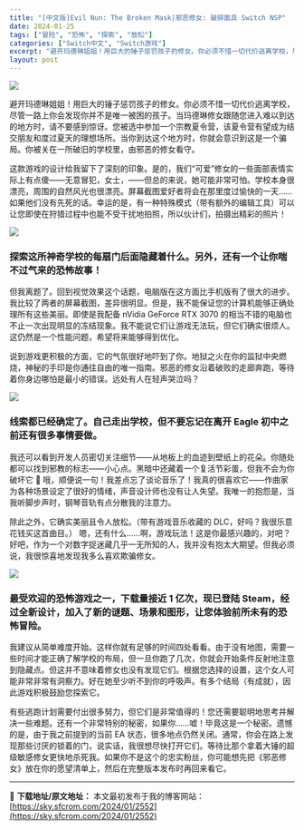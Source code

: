 ```yaml
---
title: "[中文版]Evil Nun: The Broken Mask|邪恶修女: 破碎面具 Switch NSP"
date: 2024-01-25
tags: ["冒险", "恐怖", "探索", "放松"]
categories: ["Switch中文", "Switch游戏"]
excerpt: "避开玛德琳姐姐！用巨大的锤子惩罚孩子的修女。你必须不惜一切代价逃离学校，尽管一路上你会发现你并不是唯一被困的孩子。当玛德琳修女跟随您进入难以到达的地方时，请不要感到惊讶。您被选中参加一个宗教夏令营，该夏令营有望成为结交朋友和度过夏天的理想场所。当你到达这个地方时，你就会意识到这是一个骗局。你被关在一&hellip;"
layout: post
---
```


<img class="rich_pages wxw-img" src="https://sky.sfcrom.com/wp-content/uploads/2024/01/20240125213931-73684.jpeg" data-imgfileid="110004389" data-ratio="0.5626666666666666" data-type="jpeg" data-w="1125" />

避开玛德琳姐姐！用巨大的锤子惩罚孩子的修女。你必须不惜一切代价逃离学校，尽管一路上你会发现你并不是唯一被困的孩子。当玛德琳修女跟随您进入难以到达的地方时，请不要感到惊讶。您被选中参加一个宗教夏令营，该夏令营有望成为结交朋友和度过夏天的理想场所。当你到达这个地方时，你就会意识到这是一个骗局。你被关在一所破旧的学校里，由邪恶的修女看守。

这款游戏的设计给我留下了深刻的印象。是的，我们“可爱”修女的一些面部表情实际上有点傻——无意冒犯，女士，——但总的来说，她可能非常可怕。学校本身很漂亮，周围的自然风光也很漂亮。屏幕截图爱好者将会在那里度过愉快的一天……如果他们没有先死的话。幸运的是，有一种特殊模式（带有额外的编辑工具）可以让您即使在狩猎过程中也能不受干扰地拍照，所以伙计们，拍摄出精彩的照片！

<img class="rich_pages wxw-img" src="https://sky.sfcrom.com/wp-content/uploads/2024/01/20240125213932-ccc39.jpeg" data-imgfileid="110004390" data-ratio="0.5626666666666666" data-type="jpeg" data-w="1125" data-imgqrcoded="1" />
<h3>探索这所神奇学校的每扇门后面隐藏着什么。另外，还有一个让你喘不过气来的恐怖故事！</h3>
但我离题了。回到视觉效果这个话题，电脑版在这方面比手机版有了很大的进步。我比较了两者的屏幕截图，差异很明显。但是，我不能保证您的计算机能够正确处理所有这些美丽。即使是我配备 nVidia GeForce RTX 3070 的相当不错的电脑也不止一次出现明显的冻结现象。我不能说它们让游戏无法玩，但它们确实很烦人。这仍然是一个性能问题，希望将来能够得到优化。

说到游戏更积极的方面，它的气氛很好地吓到了你。地狱之火在你的监狱中央燃烧，神秘的手印是你通往自由的唯一指南。邪恶的修女沿着破败的走廊奔跑，等待着你身边哪怕是最小的错误。远处有人在轻声哭泣吗？

<img class="rich_pages wxw-img" src="https://sky.sfcrom.com/wp-content/uploads/2024/01/20240125213938-dbd7e.jpeg" data-imgfileid="110004391" data-ratio="0.5626666666666666" data-type="jpeg" data-w="1125" />
<h3>线索都已经确定了。自己走出学校，但不要忘记在离开 Eagle 初中之前还有很多事情要做。</h3>
我还可以看到开发人员密切关注细节——从地板上的血迹到壁纸上的花朵。你随处都可以找到邪教的标志——小心点。黑暗中还藏着一个复活节彩蛋，但我不会为你破坏它 🙂 哦，顺便说一句！我差点忘了谈论音乐了！我真的很喜欢它——作曲家为各种场景设定了很好的情绪，声音设计师也没有让人失望。我唯一的抱怨是，当我听脚步声时，钢琴音轨有点分散我的注意力。

除此之外，它确实美丽且令人放松。（带有游戏音乐收藏的 DLC，好吗？我很乐意花钱买这首曲目。） 嗯，还有什么……啊，游戏玩法！这是你最感兴趣的，对吧？好吧，作为一个对数字捉迷藏几乎一无所知的人，我并没有抱太大期望。但我必须说，我很惊喜地发现我多么喜欢欺骗修女。

<img class="rich_pages wxw-img" src="https://sky.sfcrom.com/wp-content/uploads/2024/01/20240125213939-f3b15.jpeg" data-imgfileid="110004392" data-ratio="0.5626666666666666" data-type="jpeg" data-w="1125" />
<h3>最受欢迎的恐怖游戏之一，下载量接近 1 亿次，现已登陆 Steam，经过全新设计，加入了新的谜题、场景和图形，让您体验前所未有的恐怖冒险。</h3>
我建议从简单难度开始。这样你就有足够的时间四处看看。由于没有地图，需要一些时间才能正确了解学校的布局，但一旦你跑了几次，你就会开始条件反射地注意到隐藏点。但这并不意味着修女也没有发现它们。根据您选择的设置，这个女人可能非常非常有洞察力。好在她至少听不到你的呼吸声。有多个结局（有成就），因此游戏积极鼓励您探索它。

有些逃跑计划需要付出很多努力，但它们是非常值得的！您还需要聪明地思考并解决一些难题。还有一个非常特别的秘密，如果你……嘘！毕竟这是一个秘密。遗憾的是，由于我之前提到的当前 EA 状态，很多地点仍然关闭。通常，你会在路上发现那些讨厌的锁着的门，说实话，我很想尽快打开它们。等待比那个拿着大锤的超级敏感修女更快地杀死我。如果你不是这个的忠实粉丝，你可能想先把《邪恶修女》放在你的愿望清单上，然后在完整版本发布时再回来看它。

---
📖 **下载地址/原文地址：** 本文最初发布于我的博客网站：[https://sky.sfcrom.com/2024/01/2552](https://sky.sfcrom.com/2024/01/2552)
